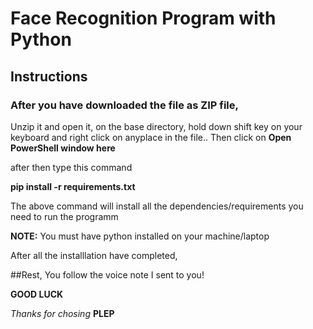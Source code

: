 # Face Recognition Program with Python 

## Instructions

### After you have downloaded the file as ZIP file,

Unzip it and open it, 
on the base directory, 
hold down shift key on your keyboard and right click on anyplace in the file..
Then click on **Open PowerShell window here**

after then type this command

**pip install -r requirements.txt**

The above command will install all the dependencies/requirements you need to run the programm

**NOTE:** You must have python installed on your machine/laptop


After all the installlation have completed,


##Rest, You follow the voice note I sent to you!


**GOOD LUCK** 

*Thanks for chosing* **PLEP**
